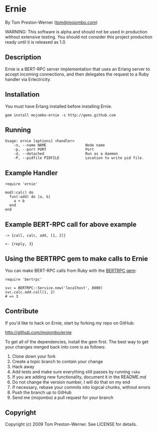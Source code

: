 Ernie
=====

By Tom Preston-Werner (tom@mojombo.com)

WARNING: This software is alpha and should not be used in production without
extensive testing. You should not consider this project production ready until
it is released as 1.0.


Description
-----------

Ernie is a BERT-RPC server implementation that uses an Erlang server to accept incoming connections, and then delegates the request to a Ruby handler via Erlectricity.


Installation
------------

  You must have Erlang installed before installing Ernie.

    gem install mojombo-ernie -s http://gems.github.com


Running
-------

    Usage: ernie [options] <handler>
        -n, --name NAME                  Node name
        -p, --port PORT                  Port
        -d, --detached                   Run as a daemon
        -P, --pidfile PIDFILE            Location to write pid file.


Example Handler
---------------

    require 'ernie'
    
    mod(:calc) do
      fun(:add) do |a, b|
        a + b
      end
    end


Example BERT-RPC call for above example
---------------------------------------

    -> {call, calc, add, [1, 2]}
    
    <- {reply, 3}


Using the BERTRPC gem to make calls to Ernie
--------------------------------------------

You can make BERT-RPC calls from Ruby with the [BERTRPC gem](http://github.com/mojombo/bertrpc):

    require 'bertrpc'
    
    svc = BERTRPC::Service.new('localhost', 8000)
    svc.calc.add.call(1, 2)
    # => 3


Contribute
----------

If you'd like to hack on Ernie, start by forking my repo on GitHub:

http://github.com/mojombo/ernie

To get all of the dependencies, install the gem first. The best way to get
your changes merged back into core is as follows:

1. Clone down your fork
1. Create a topic branch to contain your change
1. Hack away
1. Add tests and make sure everything still passes by running `rake`
1. If you are adding new functionality, document it in the README.md
1. Do not change the version number, I will do that on my end
1. If necessary, rebase your commits into logical chunks, without errors
1. Push the branch up to GitHub
1. Send me (mojombo) a pull request for your branch


Copyright
---------

Copyright (c) 2009 Tom Preston-Werner. See LICENSE for details.